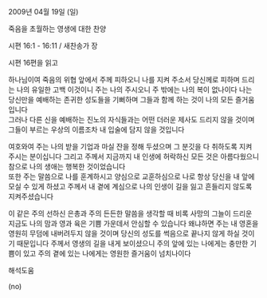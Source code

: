 2009년 04월 19일 (일)

죽음을 초월하는 영생에 대한 찬양



시편 16:1 - 16:11 / 새찬송가  장


시편 16편을 읽고

하나님이여 죽음의 위협 앞에서 주께 피하오니 나를 지켜 주소서 
당신께로 피하며 드리는 나의 유일한 고백 이것이니
주는 나의 주시오니 주 밖에는 나의 복이 없나이다 
나는 당신만을 예배하는 존귀한 성도들을 기뻐하며 
그들과 함께 하는 것이 나의 모든 즐거움입니다   
그러나 다른 신을 예배하는 진노의 자식들과는 어떤 더러운 제사도 드리지 않을 것이며 
그들이 부르는 우상의 이름조차 내 입술에 담지 않을 것입니다 

여호와여 주는 나의 받을 기업과 마실 잔을 정해 두셨으며 
그 분깃을 다 취하도록 지켜 주시는 분이십니다
그리고 주께서 지금까지 내 인생에 허락하신 모든 것은 아름다웠으니  
참으로 나의 생애는 행복한 것이었습니다   
또한 주는 말씀으로 나를 훈계하시고 양심으로 교훈하심으로 
나로 항상 당신을 내 앞에 모실 수 있게 하셨고 
주께서 내 곁에 계심으로 
나의 인생이 길을 잃고 흔들리지 않도록 지켜주셨습니다  

이 같은 주의 선하신 은총과 주의 든든한 말씀을 생각할 때 
비록 사망의 그늘이 드리운 지금도 
나의 맘과 영과 육은 기쁨 가운데서 안심할 수 있습니다 
왜냐하면 주는 내 영혼을 영원히 무덤에 내버려두지 않을 것이며 
당신의 성도를 썩음으로 끝나지 않게 하실 것이기 때문입니다 
주께서 영생의 길을 내게 보이셨으니 
주의 앞에 있는 나에게는 충만한 기쁨이 있고 
주의 곁에 있는 나에게는 영원한 즐거움이 넘치나이다

해석도움





(no)